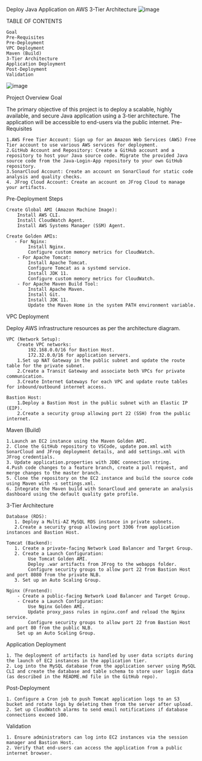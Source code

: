 Deploy Java Application on AWS 3-Tier Architecture
![image](https://github.com/user-attachments/assets/2f004d31-a8e9-40d9-94a7-6dfdd99d313f)

TABLE OF CONTENTS

    Goal
    Pre-Requisites
    Pre-Deployment
    VPC Deployment
    Maven (Build)
    3-Tier Architecture
    Application Deployment
    Post-Deployment
    Validation
    
![image](https://github.com/user-attachments/assets/91bb682f-c34b-4913-b361-f5d795a6e259)

Project Overview
Goal

The primary objective of this project is to deploy a scalable, highly available, and secure Java application using a 3-tier architecture. The application will be accessible to end-users via the public internet.
Pre-Requisites

    1.AWS Free Tier Account: Sign up for an Amazon Web Services (AWS) Free Tier account to use various AWS services for deployment.
    2.GitHub Account and Repository: Create a GitHub account and a repository to host your Java source code. Migrate the provided Java source code from the Java-Login-App repository to your own GitHub repository.
    3.SonarCloud Account: Create an account on SonarCloud for static code analysis and quality checks.
    4. JFrog Cloud Account: Create an account on JFrog Cloud to manage your artifacts.

Pre-Deployment Steps

    Create Global AMI (Amazon Machine Image):
        Install AWS CLI.
        Install CloudWatch Agent.
        Install AWS Systems Manager (SSM) Agent.

    Create Golden AMIs:
       - For Nginx:
            Install Nginx.
            Configure custom memory metrics for CloudWatch.
        - For Apache Tomcat:
            Install Apache Tomcat.
            Configure Tomcat as a systemd service.
            Install JDK 11.
            Configure custom memory metrics for CloudWatch.
        - For Apache Maven Build Tool:
            Install Apache Maven.
            Install Git.
            Install JDK 11.
            Update the Maven Home in the system PATH environment variable.

VPC Deployment

Deploy AWS infrastructure resources as per the architecture diagram.

    VPC (Network Setup):
        Create VPC networks:
            192.168.0.0/16 for Bastion Host.
            172.32.0.0/16 for application servers.
        1.Set up NAT Gateway in the public subnet and update the route table for the private subnet.
        2.Create a Transit Gateway and associate both VPCs for private communication.
        3.Create Internet Gateways for each VPC and update route tables for inbound/outbound internet access.

    Bastion Host:
        1.Deploy a Bastion Host in the public subnet with an Elastic IP (EIP).
        2.Create a security group allowing port 22 (SSH) from the public internet.

Maven (Build)

    1.Launch an EC2 instance using the Maven Golden AMI.
    2. Clone the GitHub repository to VSCode, update pom.xml with SonarCloud and JFrog deployment details, and add settings.xml with JFrog credentials.
    3. Update application.properties with JDBC connection string.
    4.Push code changes to a feature branch, create a pull request, and merge changes to the master branch.
    5. Clone the repository on the EC2 instance and build the source code using Maven with -s settings.xml.
    6. Integrate the Maven build with SonarCloud and generate an analysis dashboard using the default quality gate profile.

3-Tier Architecture

    Database (RDS):
       1. Deploy a Multi-AZ MySQL RDS instance in private subnets.
       2.Create a security group allowing port 3306 from application instances and Bastion Host.

    Tomcat (Backend):
       1. Create a private-facing Network Load Balancer and Target Group.
       2. Create a Launch Configuration:
            Use Tomcat Golden AMI.
            Deploy .war artifacts from JFrog to the webapps folder.
            Configure security groups to allow port 22 from Bastion Host and port 8080 from the private NLB.
       3. Set up an Auto Scaling Group.

    Nginx (Frontend):
        - Create a public-facing Network Load Balancer and Target Group.
        - Create a Launch Configuration:
            Use Nginx Golden AMI.
            Update proxy_pass rules in nginx.conf and reload the Nginx service.
            Configure security groups to allow port 22 from Bastion Host and port 80 from the public NLB.
        Set up an Auto Scaling Group.

Application Deployment

    1. The deployment of artifacts is handled by user data scripts during the launch of EC2 instances in the application tier.
    2. Log into the MySQL database from the application server using MySQL CLI and create the database and table schema to store user login data (as described in the README.md file in the GitHub repo).

Post-Deployment

    1. Configure a Cron job to push Tomcat application logs to an S3 bucket and rotate logs by deleting them from the server after upload.
    2. Set up CloudWatch alarms to send email notifications if database connections exceed 100.

Validation

    1. Ensure administrators can log into EC2 instances via the session manager and Bastion Host.
    2. Verify that end-users can access the application from a public internet browser.
